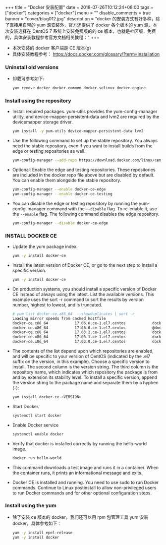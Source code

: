 +++
title = "Docker 安装配置"
date = 2018-07-26T10:12:24+08:00
tags = ["docker"]
categories = ["docker"]
menu = ""
disable_comments = true
banner = "cover/blog012.jpg"
description = "docker 的安装方式有好多种，除了直接用自带的 yum 源安装外，官方还提供了 docker 各个版本的 yum 源，本次安装选择在 CentOS 7 系统上安装免费版的的 ce 版本，也就是社区版，免费的，具体安装教程参考官方文档相关教程："
+++

- 本次安装的 docker 客户端是 CE 版本(g)
- 具体安装教程参考： <https://docs.docker.com/glossary/?term=installation>

### Uninstall old versions
- 卸载可参考如下:
  
    ```bash
    yum remove docker docker-common docker-selinux docker-engine
    ```

### Install using the repository
- Install required packages. yum-utils provides the yum-config-manager utility, and device-mapper-persistent-data and lvm2 are required by the devicemapper storage driver.
  
    ```bash
    yum install -y yum-utils device-mapper-persistent-data lvm2
    ```

- Use the following command to set up the stable repository. You always need the stable repository, even if you want to install builds from the edge or testing repositories as well.
  
    ```bash
    yum-config-manager --add-repo https://download.docker.com/linux/centos/docker-ce.repo
    ```

- Optional: Enable the edge and testing repositories. These repositories are included in the docker.repo file above but are disabled by default. You can enable them alongside the stable repository.
  
    ```bash
    yum-config-manager --enable docker-ce-edge
    yum-config-manager --enable docker-ce-testing
    ```

- You can disable the edge or testing repository by running the yum-config-manager command with the `--disable` flag. To re-enable it, use the `--enable` flag. The following command disables the edge repository.
  
    ```bash
    yum-config-manager --disable docker-ce-edge
    ```

### INSTALL DOCKER CE
- Update the yum package index.
  
    ```bash
    yum -y install docker-ce
    ```
- Install the latest version of Docker CE, or go to the next step to install a specific version.
  
    ```bash
    yum -y install docker-ce
    ```

- On production systems, you should install a specific version of Docker CE instead of always using the latest. List the available versions. This example uses the sort -r command to sort the results by version number, highest to lowest, and is truncated.
  
    ```bash
    # yum list docker-ce.x86_64  --showduplicates | sort -r
    Loading mirror speeds from cached hostfile
    docker-ce.x86_64            17.06.0.ce-1.el7.centos            docker-ce-stable 
    docker-ce.x86_64            17.06.0.ce-1.el7.centos            @docker-ce-stable
    docker-ce.x86_64            17.03.2.ce-1.el7.centos            docker-ce-stable 
    docker-ce.x86_64            17.03.1.ce-1.el7.centos            docker-ce-stable 
    docker-ce.x86_64            17.03.0.ce-1.el7.centos            docker-ce-stable 
    ```

- The contents of the list depend upon which repositories are enabled, and will be specific to your version of CentOS (indicated by the .el7 suffix on the version, in this example). Choose a specific version to install. The second column is the version string. The third column is the repository name, which indicates which repository the package is from and by extension its stability level. To install a specific version, append the version string to the package name and separate them by a hyphen (-):
  
    ```bash
    yum install docker-ce-<VERSION>
    ```
- Start Docker.
  
    ```bash
    systemctl start docker
    ```
- Enable Docker service
  
    ```bash 
    systemctl enable docker
    ```

- Verify that docker is installed correctly by running the hello-world image.
  
    ```bash
    docker run hello-world
    ```
- This command downloads a test image and runs it in a container. When the container runs, it prints an informational message and exits.

- Docker CE is installed and running. You need to use sudo to run Docker commands. Continue to Linux postinstall to allow non-privileged users to run Docker commands and for other optional configuration steps.

### Install using the yum
- 除了安装 ce 版本的 docker，我们还可以用 rpm 包管理工具 yum 安装 docker，具体参考如下：

    ```bash
    yum -y install epel-release
    yum -y install docker
    ```